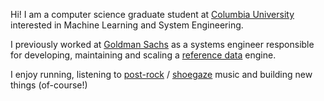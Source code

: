 Hi! I am a computer science graduate student at [Columbia University](https://www.cs.columbia.edu) interested in Machine Learning and System Engineering.

I previously worked at [Goldman Sachs](https://www.goldmansachs.com) as a systems engineer responsible for developing, maintaining and scaling a [reference data](https://en.wikipedia.org/wiki/Reference_data_(financial_markets)) engine.

I enjoy running, listening to [post-rock](https://en.wikipedia.org/wiki/Post-rock) / [shoegaze](https://en.wikipedia.org/wiki/Shoegaze) music and building new things (of-course!)
